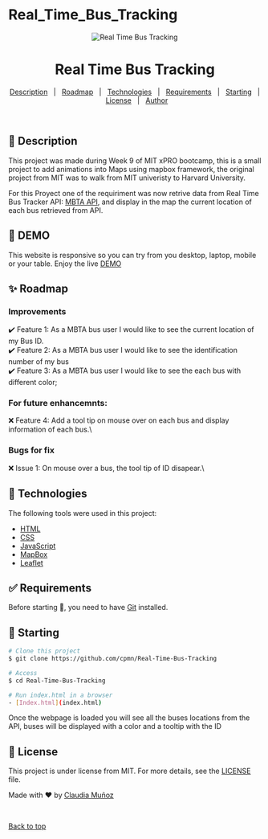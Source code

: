 # Real_Time_Bus_Tracking

<div align="center" id="top"> 
  <img src="./images/eyes.JPG" alt="Real Time Bus Tracking" />
  <!-- <a href="https://eyesmovement.netlify.app">Demo</a> -->
</div>

<h1 align="center">Real Time Bus Tracking</h1>

<p align="center">
  <a href="#dart-about">Description</a> &#xa0; | &#xa0; 
  <a href="#sparkles-features">Roadmap</a> &#xa0; | &#xa0;
  <a href="#rocket-technologies">Technologies</a> &#xa0; | &#xa0;
  <a href="#white_check_mark-requirements">Requirements</a> &#xa0; | &#xa0;
  <a href="#checkered_flag-starting">Starting</a> &#xa0; | &#xa0;
  <a href="#memo-license">License</a> &#xa0; | &#xa0;
  <a href="https://github.com/cpmn" target="_blank">Author</a>
</p>

<br>

## :dart: Description ##

This project was made during Week 9 of MIT xPRO bootcamp, this is a small project to add animations into Maps using  mapbox framework, the original project from MIT was to walk from MIT univeristy to Harvard University.

For this Proyect one of the requiriment was now retrive data from Real Time Bus Tracker API: [MBTA API](https://api-v3.mbta.com/), and display in the map the current location of each bus retrieved from API.

## :dart: DEMO ##

This website is responsive so you can try from you desktop, laptop, mobile or your table.
Enjoy the live [DEMO](https://cpmn.github.io/Real-Time-Bus-Tracking/)


## :sparkles: Roadmap ##

### Improvements ###
:heavy_check_mark: Feature 1: As a MBTA bus user I would like to see the current location of my Bus ID.\
:heavy_check_mark: Feature 2: As a MBTA bus user I would like to see the identification number of my bus\
:heavy_check_mark: Feature 3: As a MBTA bus user I would like to see the each bus with different color\;

### For future enhancemnts: ###
:x: Feature 4: Add a tool tip on mouse over on each bus and display information of each bus.\

### Bugs for fix ###
:x: Issue 1: On mouse over a bus, the tool tip of ID disapear.\


## :rocket: Technologies ##

The following tools were used in this project:

- [HTML](https://www.w3schools.com/html/)
- [CSS](https://www.w3schools.com/css/)
- [JavaScript](https://www.w3schools.com/js/)
- [MapBox](https://docs.mapbox.com/)
- [Leaflet](https://leafletjs.com/)

## :white_check_mark: Requirements ##

Before starting :checkered_flag:, you need to have [Git](https://git-scm.com) installed.

## :checkered_flag: Starting ##

```bash
# Clone this project
$ git clone https://github.com/cpmn/Real-Time-Bus-Tracking

# Access
$ cd Real-Time-Bus-Tracking

# Run index.html in a browser
- [Index.html](index.html)
```
Once the webpage is loaded you will see all the buses locations from the API, buses will be displayed with a color and a tooltip with the ID

## :memo: License ##

This project is under license from MIT. For more details, see the [LICENSE](LICENSE) file.


Made with :heart: by <a href="https://github.com/cpmn" target="_blank">Claudia Muñoz</a>

&#xa0;

<a href="#top">Back to top</a>
